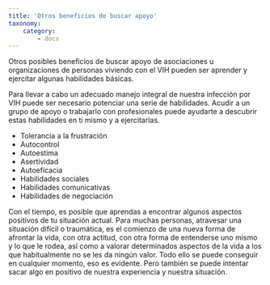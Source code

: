 ```yaml
---
title: 'Otros beneficios de buscar apoyo'
taxonomy:
    category:
        - docs
---
```


Otros posibles beneficios de buscar apoyo de asociaciones u organizaciones de personas viviendo con el VIH pueden ser aprender y ejercitar algunas habilidades básicas.

Para llevar a cabo un adecuado manejo integral de nuestra infección por VIH puede ser necesario potenciar una serie de habilidades. Acudir a un grupo de apoyo o trabajarlo con profesionales puede ayudarte a descubrir estas habilidades en ti mismo y a ejercitarlas.

- Tolerancia a la frustración
- Autocontrol
- Autoestima
- Asertividad
- Autoeficacia
- Habilidades sociales
- Habilidades comunicativas
- Habilidades de negociación

Con el tiempo, es posible que aprendas a encontrar algunos aspectos positivos de tu situación actual. Para muchas personas, atravesar una situación difícil o traumática, es el comienzo de una nueva forma de afrontar la vida, con otra actitud, con otra forma de entenderse uno mismo y lo que le rodea, así como a valorar determinados aspectos de la vida a los que habitualmente no se les da ningún valor. Todo ello se puede conseguir en cualquier momento, eso es evidente. Pero también se puede intentar sacar algo en positivo de nuestra experiencia y nuestra situación.